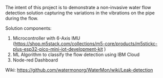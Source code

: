 The intent of this project is to demonstrate a non-invasive water flow detection solution capturing the variations in the vibrations on the pipe during the flow. 

Solution components: 
1.	Microcontroller with 6-Axis IMU (https://shop.m5stack.com/collections/m5-core/products/m5stickc-plus-esp32-pico-mini-iot-development-kit )
2.	ML Algorithm to classify the flow detection using IBM Cloud
3.	Node-red Dashboard

Wiki: 
https://github.com/watermonorg/WaterMon/wiki/Leak-detection
